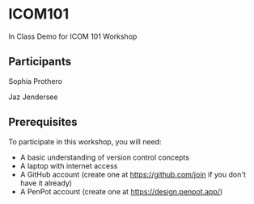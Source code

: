 # ICOM101
In Class Demo for ICOM 101 Workshop 

## Participants
Sophia Prothero

Jaz Jendersee

## Prerequisites
To participate in this workshop, you will need:
- A basic understanding of version control concepts
- A laptop with internet access
- A GitHub account (create one at https://github.com/join if you don't have it already)
- A PenPot account (create one at https://design.penpot.app/)

